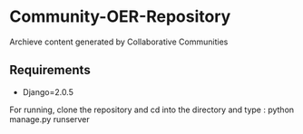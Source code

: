 # Community-OER-Repository
Archieve content generated by Collaborative Communities

## Requirements  
- Django=2.0.5

For running, clone the repository and cd into the directory and type : python manage.py runserver
